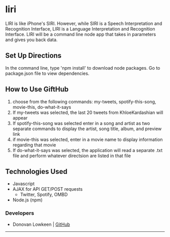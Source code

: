 # liri
LIRI is like iPhone's SIRI. However, while SIRI is a Speech Interpretation and Recognition Interface, LIRI is a Language Interpretation and Recognition Interface. LIRI will be a command line node app that takes in parameters and gives you back data.

## Set Up Directions
In the command line, type 'npm install' to download node packages. Go to package.json file to view dependencies.

## How to Use GiftHub
1. choose from the following commands: my-tweets, spotify-this-song, movie-this, do-what-it-says
2. If my-tweets was selected, the last 20 tweets from KhloeKardashian will appear
3. If spotify-this-song was selected enter in a song and artist as two separate commands to display the artist, song title, album, and preview link
4. if movie-this was selected, enter in a movie name to display information regarding that movie
5. If do-what-it-says was selected, the application will read a separate .txt file and perform whatever directsion are listed in that file

## Technologies Used
- Javascript
- AJAX for API GET/POST requests
	- Twitter, Spotify, OMBD
- Node.js (npm)

### Developers
- Donovan Lowkeen | [GitHub](https://github.com/dlowkeen)

-------------
